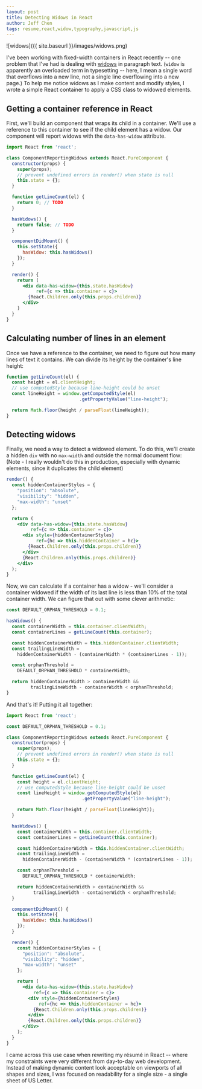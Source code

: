 ```yaml
---
layout: post
title: Detecting Widows in React
author: Jeff Chen
tags: resume,react,widow,typography,javascript,js
---
```


![widows]({{ site.baseurl }}/images/widows.png)

I've been working with fixed-width containers in React recently -- one problem that I've had is dealing with [widows](https://www.fonts.com/content/learning/fontology/level-2/text-typography/rags-widows-orphans) in paragraph text. (`widow` is apparently an overloaded term in typesetting -- here, I mean a single word that overflows into a new line, not a single line overflowing into a new page.) To help me notice widows as I make content and modify styles, I wrote a simple React container to apply a CSS class to widowed elements.

<!--more-->

## Getting a container reference in React

First, we'll build an component that wraps its child in a container. We'll use a reference to this container to see if the child element has a widow. Our component will report widows with the `data-has-widow` attribute.

```jsx
import React from 'react';

class ComponentReportingWidows extends React.PureComponent {
  constructor(props) {
    super(props);
    // prevent undefined errors in render() when state is null
    this.state = {};
  }

  function getLineCount(el) {
    return 0; // TODO
  }

  hasWidows() {
    return false; // TODO
  }

  componentDidMount() {
    this.setState({
      hasWidow: this.hasWidows()
    });
  }

  render() {
    return (
      <div data-has-widow={this.state.hasWidow}
           ref={c => this.container = c}>
        {React.Children.only(this.props.children)}
      </div>
    )
  }
}
```

## Calculating number of lines in an element

Once we have a reference to the container, we need to figure out how many lines of text it contains. We can divide its height by the container's line height:

```jsx
function getLineCount(el) {
  const height = el.clientHeight;
  // use computedStyle because line-height could be unset
  const lineHeight = window.getComputedStyle(el)
                           .getPropertyValue("line-height");

  return Math.floor(height / parseFloat(lineHeight));
}
```

## Detecting widows

Finally, we need a way to detect a widowed element. To do this, we'll create a hidden `div` with no `max-width` and outside the normal document flow: (Note - I really wouldn't do this in production, especially with dynamic elements, since it duplicates the child element)

```jsx
render() {
  const hiddenContainerStyles = {
    "position": "absolute",
    "visibility": "hidden",
    "max-width": "unset"
  };

  return (
    <div data-has-widow={this.state.hasWidow}
         ref={c => this.container = c}>
      <div style={hiddenContainerStyles}
           ref={hc => this.hiddenContainer = hc}>
        {React.Children.only(this.props.children)}
      </div>
      {React.Children.only(this.props.children)}
    </div>
  );
}
```

Now, we can calculate if a container has a widow - we'll consider a container widowed if the width of its last line is less than 10% of the total container width. We can figure that out with some clever arithmetic:

```jsx
const DEFAULT_ORPHAN_THRESHOLD = 0.1;

hasWidows() {
  const containerWidth = this.container.clientWidth;
  const containerLines = getLineCount(this.container);

  const hiddenContainerWidth = this.hiddenContainer.clientWidth;
  const trailingLineWidth =
    hiddenContainerWidth - (containerWidth * (containerLines - 1));

  const orphanThreshold =
    DEFAULT_ORPHAN_THRESHOLD * containerWidth;

  return hiddenContainerWidth > containerWidth &&
         trailingLineWidth - containerWidth < orphanThreshold;
}
```

And that's it! Putting it all together:


```jsx
import React from 'react';

const DEFAULT_ORPHAN_THRESHOLD = 0.1;

class ComponentReportingWidows extends React.PureComponent {
  constructor(props) {
    super(props);
    // prevent undefined errors in render() when state is null
    this.state = {};
  }

  function getLineCount(el) {
    const height = el.clientHeight;
    // use computedStyle because line-height could be unset
    const lineHeight = window.getComputedStyle(el)
                            .getPropertyValue("line-height");

    return Math.floor(height / parseFloat(lineHeight));
  }

  hasWidows() {
    const containerWidth = this.container.clientWidth;
    const containerLines = getLineCount(this.container);

    const hiddenContainerWidth = this.hiddenContainer.clientWidth;
    const trailingLineWidth =
      hiddenContainerWidth - (containerWidth * (containerLines - 1));

    const orphanThreshold =
      DEFAULT_ORPHAN_THRESHOLD * containerWidth;

    return hiddenContainerWidth > containerWidth &&
          trailingLineWidth - containerWidth < orphanThreshold;
  }

  componentDidMount() {
    this.setState({
      hasWidow: this.hasWidows()
    });
  }

  render() {
    const hiddenContainerStyles = {
      "position": "absolute",
      "visibility": "hidden",
      "max-width": "unset"
    };

    return (
      <div data-has-widow={this.state.hasWidow}
          ref={c => this.container = c}>
        <div style={hiddenContainerStyles}
            ref={hc => this.hiddenContainer = hc}>
          {React.Children.only(this.props.children)}
        </div>
        {React.Children.only(this.props.children)}
      </div>
    );
  }
}
```

I came across this use case when rewriting my résumé in React -- where my constraints were very different from day-to-day web development. Instead of making dynamic content look acceptable on viewports of all shapes and sizes, I was focused on readability for a single size - a single sheet of US Letter.
